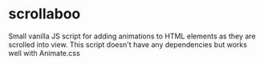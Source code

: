 # scrollaboo
Small vanilla JS script for adding animations to HTML elements as they are scrolled into view. This script doesn't have any dependencies but works well with Animate.css
